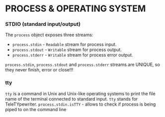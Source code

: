 # PROCESS & OPERATING SYSTEM

### STDIO (standard input/output)

The `process` object exposes three streams:

- `process.stdin` - `Readable` stream for process input.
- `process.stdout` - `Writable` stream for process output.
- `process.stderr` - `Writable` stream for process error output.

`process.stdin`, `process.stdout` and `process.stderr` streams are UNIQUE, so they never finish, error or close!!!<br>

### tty

`tty` is a command in Unix and Unix-like operating systems to print the file name of the terminal connected to standard input. `tty` stands for TeleTYpewriter.
`process.stdin.isTTY` - allows to check if process is being piped to on the command line

